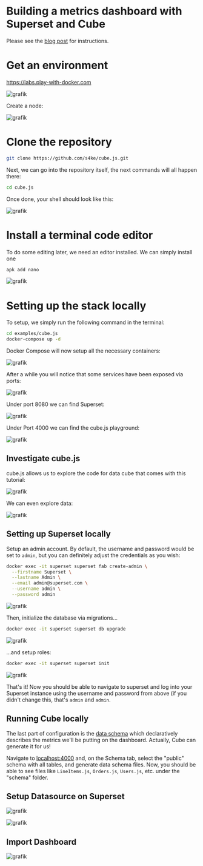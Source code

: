 # Building a metrics dashboard with Superset and Cube

Please see the [blog post](https://cube.dev/blog/building-metrics-dashboard-with-superset/) for instructions.

# Get an environment

https://labs.play-with-docker.com

![grafik](https://user-images.githubusercontent.com/719760/213940741-65388c13-3d38-494f-a40f-6a89474f2550.png)

Create a node:

![grafik](https://user-images.githubusercontent.com/719760/213940796-96f94a91-f779-4f1c-9f74-9f349a3bf136.png)

# Clone the repository

```bash
git clone https://github.com/s4ke/cube.js.git
```

Next, we can go into the repository itself, the next commands will all happen there:

```bash
cd cube.js
```

Once done, your shell should look like this:

![grafik](https://user-images.githubusercontent.com/719760/213940905-de213246-6a95-4634-bbed-53b9289f1a5a.png)

# Install a terminal code editor

To do some editing later, we need an editor installed. We can simply install one

```bash
apk add nano
```

![grafik](https://user-images.githubusercontent.com/719760/213940982-8d5dfeab-7edd-4344-817d-51914251d99b.png)

# Setting up the stack locally

To setup, we simply run the following command in the terminal:

```bash
cd examples/cube.js
docker-compose up -d
```

Docker Compose will now setup all the necessary containers:

![grafik](https://user-images.githubusercontent.com/719760/213941071-101ccd7d-7d02-41da-80ff-0b80ec510cf9.png)

After a while you will notice that some services have been exposed via ports:

![grafik](https://user-images.githubusercontent.com/719760/213941103-6a62cffb-64f6-434f-b6f3-d2ffc0ffb3fe.png)

Under port 8080 we can find Superset:

![grafik](https://user-images.githubusercontent.com/719760/213941121-c1fef348-6176-4fc0-b7e1-2d1e5022b313.png)

Under Port 4000 we can find the cube.js playground:

![grafik](https://user-images.githubusercontent.com/719760/213941141-e2f9aa79-b705-414a-b525-accf5782ff6f.png)

## Investigate cube.js

cube.js allows us to explore the code for data cube that comes with this tutorial:

![grafik](https://user-images.githubusercontent.com/719760/213941237-8abe95c3-9f9d-465b-b6ef-5df2098a6ca4.png)

We can even explore data:

![grafik](https://user-images.githubusercontent.com/719760/213941189-67967d3d-11b3-4546-ba64-0110c1d0eea6.png)


## Setting up Superset locally

Setup an admin account. By default, the username and password would be set to `admin`, but you can definitely adjust the credentials as you wish:

```bash
docker exec -it superset superset fab create-admin \
  --firstname Superset \
  --lastname Admin \
  --email admin@superset.com \
  --username admin \
  --password admin
```

![grafik](https://user-images.githubusercontent.com/719760/213941487-64cef2a7-9e6c-4d21-9342-1f1e0fd3eb8f.png)


Then, initialize the database via migrations...

```bash
docker exec -it superset superset db upgrade
```

![grafik](https://user-images.githubusercontent.com/719760/213941526-a9462274-5928-4d48-9bd4-90ca96623109.png)

...and setup roles:

```bash
docker exec -it superset superset init
```

![grafik](https://user-images.githubusercontent.com/719760/213941577-bb1e9af7-baa4-4221-83a4-67af5b8a2046.png)

That's it! Now you should be able to navigate to superset and log into your Superset instance using the username and password from above (if you didn't change this, that's `admin` and `admin`.

## Running Cube locally

The last part of configuration is the [data schema](https://cube.dev/docs/schema/getting-started) which declaratively describes the metrics we'll be putting on the dashboard. Actually, Cube can generate it for us!

Navigate to [localhost:4000](http://localhost:4000) and, on the Schema tab, select the "public" schema with all tables, and generate data schema files. Now, you should be able to see files like `LineItems.js`, `Orders.js`, `Users.js`, etc. under the "schema" folder.

## Setup Datasource on Superset

![grafik](https://user-images.githubusercontent.com/719760/213317812-874f7d5b-a75d-40ae-9df1-b3dd07fe6381.png)


![grafik](https://user-images.githubusercontent.com/719760/213317751-1b44a98f-20d6-4d7f-bf3d-3ebb64261203.png)


## Import Dashboard

![grafik](https://user-images.githubusercontent.com/719760/213317918-40836b20-4da2-4ff9-a027-a176967f4f9f.png)




